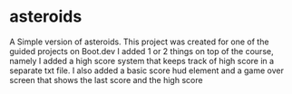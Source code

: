 # asteroids
A Simple version of asteroids.
This project was created for one of the guided projects on Boot.dev
I added 1 or 2 things on top of the course, namely I added a high score system that keeps track of high score in a separate txt file.
I also added a basic score hud element and a game over screen that shows the last score and the high score